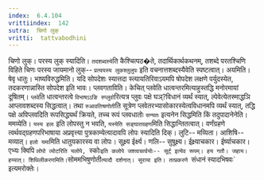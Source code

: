 ```yaml
---
index:  6.4.104
vrittiindex:  142
sutra:  चिणो लुक्
vritti:  tattvabodhini 
---
```


चिणो लुक्। परस्य लुक् स्यादिति। `तदशब्दस्ये`ति कैश्चित्पठ�ते, तदार्थिकार्थकथनम्, तशब्दे परतश्चिणि विहिते चिणः परस्य जायमानो लुक्-- `प्रत्ययस्य लुकश्लुलुपः` इति वचनात्तशब्दस्यैवेति स्पष्टत्वात्। अयमिति। षेवृ धातुः। भाष्यविरुद्धमिति। यदि सोपदेशः स्यात्तदा स्त्यायतिरिवाऽयमपि षोपदेश लक्षणे पर्युदस्येत, तदकरणान्नास्ति सोपदेश इति भावः। प्लवगताविति। केचित् प्लवेति धात्वन्तरमित्याहुस्तद्धि मनोरमायां दूषितम्। `प्लवे`ति धात्वन्तरत्वे `विभाषऽऽङि रुप्लुवो`रित्यत्र प्लुवः पक्षे घञ्?विधानं व्यर्थं स्यात्, ल्पेवेत्येतस्माद्धञि आप्लावशब्दस्य सिद्धत्वात्। तथा `रुआवतिश्रणोती`ति सूत्रेण प्लवेतरभ्यासोकारस्येत्वविधानमपि व्यर्थं स्यात्, तद्धि पक्षे अपिप्लवदिति रूपसिद्ध्यर्थं क्रियते, तच्च रूपं प्लवधातोः `सन्यतः` इत्यनेन सिद्धमिति किं तदुपादानेनेति। ममव्येति। `यस्य हलः` इति लोपस्तु न भवति, `यस्येति सङ्घातग्रहण`मिति सिद्धान्तितत्वात्। वर्णंग्रहणे त्वर्थवद्ग्रहणपरिभाषाया अप्रवृत्त्या पुत्रकाम्येत्यादावपि लोपः स्यादिति दिक्। लुटि-- मव्यिता। आशिषि-- मव्यात्। `हलो यमा`मिति धातुयकारस्य वा लोपः। सूक्ष्र्य ईर्क्ष्य। णलि-- सुषूक्ष्र्य। ईक्ष्र्याचकार। ईर्ष्याचकार। एभ्यः क्विपि `लोपो व्योटरिति यलोपे, `स्कोः` इति कलोपे जश्त्वचर्त्वयोः-- सूर्ट् इत्येव रूपम्। हय गतौ। जहाय। हय्यात्। शिथिलीकरणमिति। `सोममभिषुणोती`त्यादौ दर्शनात्। सुराया इति। तत्प्रकरणे `संधानं स्यादभिषवः` इत्यमरोक्तेः।

